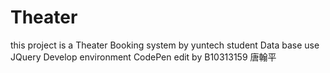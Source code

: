 # Theater
this project is a Theater Booking system by yuntech student
Data base use JQuery
Develop environment CodePen
edit by B10313159 唐翰平
